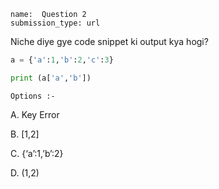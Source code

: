 ```ngMeta
name:  Question 2 
submission_type: url
```

Niche diye gye code snippet ki output kya hogi?


```python
a = {'a':1,'b':2,'c':3}

print (a['a','b'])
 ```

`Options :- `

A. 	Key Error

B. 	[1,2]

C. 	{‘a’:1,’b’:2}

D. 	(1,2)


